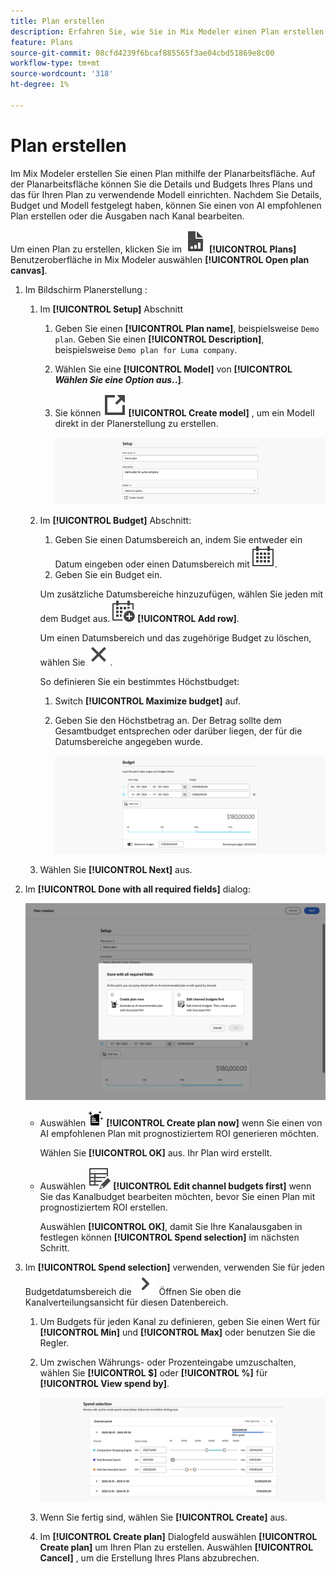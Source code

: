 ```yaml
---
title: Plan erstellen
description: Erfahren Sie, wie Sie in Mix Modeler einen Plan erstellen.
feature: Plans
source-git-commit: 08cfd4239f6bcaf885565f3ae04cbd51869e8c00
workflow-type: tm+mt
source-wordcount: '318'
ht-degree: 1%

---
```



# Plan erstellen

Im Mix Modeler erstellen Sie einen Plan mithilfe der Planarbeitsfläche. Auf der Planarbeitsfläche können Sie die Details und Budgets Ihres Plans und das für Ihren Plan zu verwendende Modell einrichten. Nachdem Sie Details, Budget und Modell festgelegt haben, können Sie einen von AI empfohlenen Plan erstellen oder die Ausgaben nach Kanal bearbeiten.

Um einen Plan zu erstellen, klicken Sie im ![PLan](../assets/icons/FileChart.svg) **[!UICONTROL Plans]** Benutzeroberfläche in Mix Modeler auswählen **[!UICONTROL Open plan canvas]**.

1. Im Bildschirm Planerstellung :

   1. Im **[!UICONTROL Setup]** Abschnitt

      1. Geben Sie einen **[!UICONTROL Plan name]**, beispielsweise `Demo plan`. Geben Sie einen **[!UICONTROL Description]**, beispielsweise `Demo plan for Luma company`.
      1. Wählen Sie eine **[!UICONTROL Model]** von **[!UICONTROL _Wählen Sie eine Option aus._.]**.
      1. Sie können ![LinkOut](../assets/icons/LinkOut.svg) **[!UICONTROL Create model]** , um ein Modell direkt in der Planerstellung zu erstellen.

         ![Einrichtung planen](../assets/plan-setup.png)

   1. Im **[!UICONTROL Budget]** Abschnitt:

      1. Geben Sie einen Datumsbereich an, indem Sie entweder ein Datum eingeben oder einen Datumsbereich mit ![Kalender](../assets/icons/Calendar.svg).
      1. Geben Sie ein Budget ein.

      Um zusätzliche Datumsbereiche hinzuzufügen, wählen Sie jeden mit dem Budget aus. ![CalendarAdd](../assets/icons/CalendarAdd.svg) **[!UICONTROL Add row]**.

      Um einen Datumsbereich und das zugehörige Budget zu löschen, wählen Sie ![Schließen](../assets/icons/Close.svg).

      So definieren Sie ein bestimmtes Höchstbudget:

      1. Switch **[!UICONTROL Maximize budget]** auf.
      1. Geben Sie den Höchstbetrag an. Der Betrag sollte dem Gesamtbudget entsprechen oder darüber liegen, der für die Datumsbereiche angegeben wurde.

         ![Budget planen](../assets/plan-budget.png)

   1. Wählen Sie **[!UICONTROL Next]** aus.

1. Im **[!UICONTROL Done with all required fields]** dialog:

   ![Plan abgeschlossen](../assets/plan-done-required-fields.png)

   * Auswählen <img src="../assets/icons/NewPlan.svg" width="25" /> **[!UICONTROL Create plan now]** wenn Sie einen von AI empfohlenen Plan mit prognostiziertem ROI generieren möchten.

     Wählen Sie **[!UICONTROL OK]** aus. Ihr Plan wird erstellt.


   * Auswählen ![TableEdit](../assets/icons/TableEdit.svg) **[!UICONTROL Edit channel budgets first]** wenn Sie das Kanalbudget bearbeiten möchten, bevor Sie einen Plan mit prognostiziertem ROI erstellen.

     Auswählen **[!UICONTROL OK]**, damit Sie Ihre Kanalausgaben in festlegen können **[!UICONTROL Spend selection]** im nächsten Schritt.



1. Im **[!UICONTROL Spend selection]** verwenden, verwenden Sie für jeden Budgetdatumsbereich die ![Chevron](../assets/icons/ChevronRight.svg) Öffnen Sie oben die Kanalverteilungsansicht für diesen Datenbereich.

   1. Um Budgets für jeden Kanal zu definieren, geben Sie einen Wert für **[!UICONTROL Min]** und **[!UICONTROL Max]** oder benutzen Sie die Regler.

   1. Um zwischen Währungs- oder Prozenteingabe umzuschalten, wählen Sie **[!UICONTROL $]** oder **[!UICONTROL %]** für **[!UICONTROL View spend by]**.

      ![Ausgabenauswahl](../assets/plan-spend-selection.png)

   1. Wenn Sie fertig sind, wählen Sie **[!UICONTROL Create]** aus.

   1. Im **[!UICONTROL Create plan]** Dialogfeld auswählen **[!UICONTROL Create plan]** um Ihren Plan zu erstellen. Auswählen **[!UICONTROL Cancel]** , um die Erstellung Ihres Plans abzubrechen.



